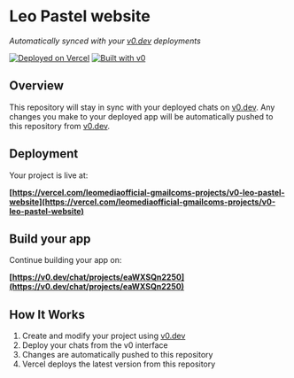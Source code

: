 # Leo Pastel website

*Automatically synced with your [v0.dev](https://v0.dev) deployments*

[![Deployed on Vercel](https://img.shields.io/badge/Deployed%20on-Vercel-black?style=for-the-badge&logo=vercel)](https://vercel.com/leomediaofficial-gmailcoms-projects/v0-leo-pastel-website)
[![Built with v0](https://img.shields.io/badge/Built%20with-v0.dev-black?style=for-the-badge)](https://v0.dev/chat/projects/eaWXSQn2250)

## Overview

This repository will stay in sync with your deployed chats on [v0.dev](https://v0.dev).
Any changes you make to your deployed app will be automatically pushed to this repository from [v0.dev](https://v0.dev).

## Deployment

Your project is live at:

**[https://vercel.com/leomediaofficial-gmailcoms-projects/v0-leo-pastel-website](https://vercel.com/leomediaofficial-gmailcoms-projects/v0-leo-pastel-website)**

## Build your app

Continue building your app on:

**[https://v0.dev/chat/projects/eaWXSQn2250](https://v0.dev/chat/projects/eaWXSQn2250)**

## How It Works

1. Create and modify your project using [v0.dev](https://v0.dev)
2. Deploy your chats from the v0 interface
3. Changes are automatically pushed to this repository
4. Vercel deploys the latest version from this repository
